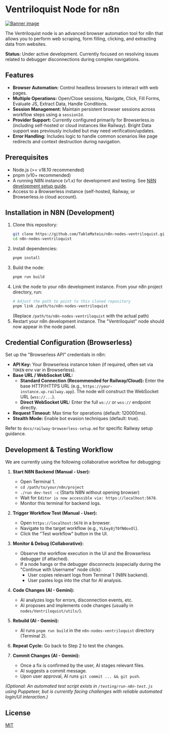 # Ventriloquist Node for n8n

[![Banner image](https://user-images.githubusercontent.com/10284570/173569848-c624317f-42b1-45a6-ab09-f0ea3c247648.png)](https://n8n.io/)

The Ventriloquist node is an advanced browser automation tool for n8n that allows you to perform web scraping, form filling, clicking, and extracting data from websites.

**Status:** Under active development. Currently focused on resolving issues related to debugger disconnections during complex navigations.

## Features

*   **Browser Automation:** Control headless browsers to interact with web pages.
*   **Multiple Operations:** Open/Close sessions, Navigate, Click, Fill Forms, Evaluate JS, Extract Data, Handle Conditions.
*   **Session Management:** Maintain persistent browser sessions across workflow steps using a `sessionId`.
*   **Provider Support:** Currently configured primarily for Browserless.io (including self-hosted or cloud instances like Railway). Bright Data support was previously included but may need verification/updates.
*   **Error Handling:** Includes logic to handle common scenarios like page redirects and context destruction during navigation.

## Prerequisites

*   Node.js (>= v18.10 recommended)
*   pnpm (v10+ recommended)
*   A running N8N instance (v1.x) for development and testing. See [N8N development setup guide](https://docs.n8n.io/integrations/creating-nodes/build/node-development-environment/).
*   Access to a Browserless instance (self-hosted, Railway, or Browserless.io cloud account).

## Installation in N8N (Development)

1.  Clone this repository:
    ```bash
    git clone https://github.com/TableMateio/n8n-nodes-ventriloquist.git
    cd n8n-nodes-ventriloquist
    ```
2.  Install dependencies:
    ```bash
    pnpm install
    ```
3.  Build the node:
    ```bash
    pnpm run build
    ```
4.  Link the node to your n8n development instance. From your n8n project directory, run:
    ```bash
    # Adjust the path to point to this cloned repository
    pnpm link /path/to/n8n-nodes-ventriloquist
    ```
    (Replace `/path/to/n8n-nodes-ventriloquist` with the actual path)
5.  Restart your n8n development instance. The "Ventriloquist" node should now appear in the node panel.

## Credential Configuration (Browserless)

Set up the "Browserless API" credentials in n8n:

*   **API Key:** Your Browserless instance token (if required, often set via `TOKEN` env var in Browserless).
*   **Base URL / WebSocket URL:**
    *   **Standard Connection (Recommended for Railway/Cloud):** Enter the base HTTP/HTTPS URL (e.g., `https://your-instance.up.railway.app`). The node will construct the WebSocket URL (`wss://...`).
    *   **Direct WebSocket URL:** Enter the full `ws://` or `wss://` endpoint directly.
*   **Request Timeout:** Max time for operations (default: 120000ms).
*   **Stealth Mode:** Enable bot evasion techniques (default: true).

Refer to `docs/railway-browserless-setup.md` for specific Railway setup guidance.

## Development & Testing Workflow

We are currently using the following collaborative workflow for debugging:

1.  **Start N8N Backend (Manual - User):**
    *   Open Terminal 1.
    *   `cd /path/to/your/n8n/project`
    *   `./run dev-test -c` (Starts N8N without opening browser)
    *   Wait for `Editor is now accessible via: https://localhost:5678`.
    *   Monitor this terminal for backend logs.

2.  **Trigger Workflow Test (Manual - User):**
    *   Open `https://localhost:5678` in a browser.
    *   Navigate to the target workflow (e.g., `YLEey8jT0fN0ovOl`).
    *   Click the "Test workflow" button in the UI.

3.  **Monitor & Debug (Collaborative):**
    *   Observe the workflow execution in the UI and the Browserless debugger (if attached).
    *   If a node hangs or the debugger disconnects (especially during the "Continue with Username" node click):
        *   User copies relevant logs from Terminal 1 (N8N backend).
        *   User pastes logs into the chat for AI analysis.

4.  **Code Changes (AI - Gemini):**
    *   AI analyzes logs for errors, disconnection events, etc.
    *   AI proposes and implements code changes (usually in `nodes/Ventriloquist/utils/`).

5.  **Rebuild (AI - Gemini):**
    *   AI runs `pnpm run build` in the `n8n-nodes-ventriloquist` directory (Terminal 2).

6.  **Repeat Cycle:** Go back to Step 2 to test the changes.

7.  **Commit Changes (AI - Gemini):**
    *   Once a fix is confirmed by the user, AI stages relevant files.
    *   AI suggests a commit message.
    *   Upon user approval, AI runs `git commit ... && git push`.

*(Optional: An automated test script exists in `/testing/run-n8n-test.js` using Puppeteer, but is currently facing challenges with reliable automated login/UI interaction.)*

## License

[MIT](LICENSE.md)
